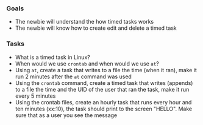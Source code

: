 
### Goals
- The newbie will understand the how timed tasks works
- The newbie will know how to create edit and delete a timed task


### Tasks
- What is a timed task in Linux?
- When would we use `crontab` and when would we use `at`?
- Using `at`, create a task that writes to a file the time (when it ran), make it run 2 minutes after the `at` command was used
- Using the `crontab` command, create a timed task that writes (appends) to a file the time and the UID of the user that ran the task, make it run every 5 minutes
- Using the crontab files, create an hourly task that runs every hour and ten minutes (xx:10), the task should print to the screen "HELLO". Make sure that as a user you see the message